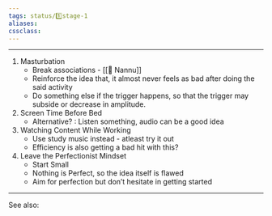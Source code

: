 ```yaml
---
tags: status/1️⃣stage-1 
aliases:
cssclass: 
---
```

---
1. Masturbation
	- Break associations - [[👤 Nannu]]
	- Reinforce the idea that, it almost never feels as bad after doing the said activity
	- Do something else if the trigger happens, so that the trigger may subside or decrease in amplitude.
2. Screen Time Before Bed
	- Alternative? : Listen something, audio can be a good idea
3. Watching Content While Working
	- Use study music instead - atleast try it out
	- Efficiency is also getting a bad hit with this?
4. Leave the Perfectionist Mindset
	- Start Small
	- Nothing is Perfect, so the idea itself is flawed
	- Aim for perfection but don’t hesitate in getting started

---

See also:



